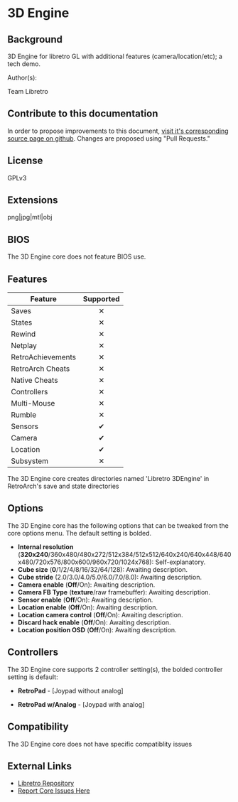 # 3D Engine

## Background

3D Engine for libretro GL with additional features (camera/location/etc); a tech demo.

Author(s):

Team Libretro

## Contribute to this documentation

In order to propose improvements to this document, [visit it's corresponding source page on github](https://github.com/libretro/docs/tree/master/docs/library/3d_engine.md). Changes are proposed using "Pull Requests."

## License

GPLv3

## Extensions

png|jpg|mtl|obj

## BIOS

The 3D Engine core does not feature BIOS use.

## Features

| Feature           | Supported |
|-------------------|:---------:|
| Saves             | ✕         |
| States            | ✕         |
| Rewind            | ✕         |
| Netplay           | ✕         |
| RetroAchievements | ✕         |
| RetroArch Cheats  | ✕         |
| Native Cheats     | ✕         |
| Controllers       | ✕         |
| Multi-Mouse       | ✕         |
| Rumble            | ✕         |
| Sensors           | ✔         |
| Camera            | ✔         |
| Location          | ✔         |
| Subsystem         | ✕         |

The 3D Engine core creates directories named 'Libretro 3DEngine' in RetroArch's save and state directories

## Options

The 3D Engine core has the following options that can be tweaked from the core options menu. The default setting is bolded.

- **Internal resolution** (**320x240**/360x480/480x272/512x384/512x512/640x240/640x448/640x480/720x576/800x600/960x720/1024x768): Self-explanatory.
- **Cube size** (**0**/1/2/4/8/16/32/64/128): Awaiting description.
- **Cube stride** (2.0/3.0/4.0/5.0/6.0/7.0/8.0): Awaiting description.
- **Camera enable** (**Off**/On): Awaiting description.
- **Camera FB Type** (**texture**/raw framebuffer): Awaiting description.
- **Sensor enable** (**Off**/On): Awaiting description.
- **Location enable** (**Off**/On): Awaiting description.
- **Location camera control** (**Off**/On): Awaiting description.
- **Discard hack enable** (**Off**/On): Awaiting description.
- **Location position OSD** (**Off**/On): Awaiting description.

## Controllers

The 3D Engine core supports 2 controller setting(s), the bolded controller setting is default:

* **RetroPad** - [Joypad without analog]

* **RetroPad w/Analog** - [Joypad with analog]

## Compatibility

The 3D Engine core does not have specific compatiblity issues

## External Links

* [Libretro Repository](https://github.com/libretro/libretro-3dengine)
* [Report Core Issues Here](https://github.com/libretro/libretro-meta)